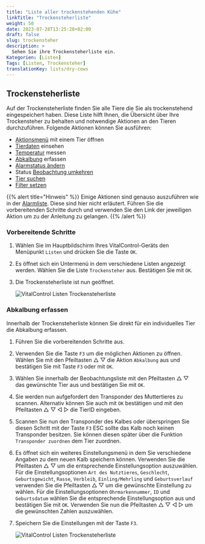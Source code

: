 ```yaml
---
title: "Liste aller trockenstehenden Kühe"
linkTitle: "Trockensteherliste"
weight: 50
date: 2023-07-28T13:25:28+02:00
draft: false
slug: trockensteher
description: >
  Sehen Sie ihre Trockensteherliste ein.
Kategorien: [Listen]
Tags: [Listen, Trockensteher]
translationKey: lists/dry-cows
---
```

## Trockensteherliste

Auf der Trockensteherliste finden Sie alle Tiere die Sie als trockenstehend eingespeichert haben. Diese Liste hilft Ihnen, die Übersicht über Ihre Trockensteher zu behalten und notwendige Aktionen an den Tieren durchzuführen. Folgende Aktionen können Sie ausführen:

- [Aktionsmenü](../alarm/#aktionsmen%C3%BC-mit-einem-tier-%C3%B6ffnen) mit einem Tier öffnen
- [Tierdaten](../alarm/#tierdaten-einsehen) einsehen
- [Temperatur](../alarm/#temperatur-messen) messen
- [Abkalbung](../trockensteher/#abkalbung-erfassen) erfassen
- [Alarmstatus ändern](../beobachtung/#alarmstatus-%C3%A4ndern)
- Status [Beobachtung umkehren](../alarm/#status-beobachten-umkehren)
- [Tier suchen](../alarm/#tier-suchen)
- [Filter setzen](../alarm/#filter-setzen)

{{% alert title="Hinweis" %}}
Einige Aktionen sind genauso auszuführen wie in der [Alarmliste](../alarm/). Diese sind hier nicht erläutert. Führen Sie die vorbereitenden Schritte durch und verwenden Sie den Link der jeweiligen Aktion um zu der Anleitung zu gelangen.
{{% /alert %}}

### Vorbereitende Schritte

1. Wählen Sie im Hauptbildschirm Ihres VitalControl-Geräts den Menüpunkt `Listen` und drücken Sie die Taste `OK`.

2. Es öffnet sich ein Untermenü in dem verschiedene Listen angezeigt werden. Wählen Sie die Liste `Trockensteher` aus. Bestätigen Sie mit `OK`.

3. Die Trockensteherliste ist nun geöffnet.

   ![VitalControl Listen Trockensteherliste](../bilder/vorbereitendeschritte5.png "Vorbereitende Schritte")

### Abkalbung erfassen

Innerhalb der Trockensteherliste können Sie direkt für ein individuelles Tier die Abkalbung erfassen.

1. Führen Sie die vorbereitenden Schritte aus.

2. Verwenden Sie die Taste `F3` um die möglichen Aktionen zu öffnen. Wählen Sie mit den Pfeiltasten △ ▽ die Aktion `Abkalbung` aus und bestätigen Sie mit Taste `F3` oder mit `OK`.

3. Wählen Sie innerhalb der Beobachtungsliste mit den Pfeiltasten △ ▽ das gewünschte Tier aus und bestätigen Sie mit `OK`.

4. Sie werden nun aufgefordert den Transponder des Muttertieres zu scannen. Alternativ können Sie auch mit `OK` bestätigen und mit den Pfeiltasten △ ▽ ◁ ▷ die TierID eingeben.

5. Scannen Sie nun den Transponder des Kalbes oder überspringen Sie diesen Schritt mit der Taste `F3` ESC sollte das Kalb noch keinen Transponder besitzen. Sie können diesen später über die Funktion `Transponder zuordnen` dem Tier zuordnen.

6. Es öffnet sich ein weiteres Einstellungsmenü in dem Sie verschiedene Angaben zu dem neuen Kalb speichern können. Verwenden Sie die Pfeiltasten △ ▽ um die entsprechende Einstellungsoption auszuwählen. Für die Einstellungsoptionen `Art des Nutztieres`, `Geschlecht`, `Geburtsgewicht`, `Rasse`, `Verbleib`, `Einling/Mehrling` und `Geburtsverlauf` verwenden Sie die Pfeiltasten △ ▽ um die gewünschte Einstellung zu wählen. Für die Einstellungsoptionen `Ohrmarkennummer`, `ID` und `Geburtsdatum` wählen Sie die entsprechende Einstellungsoption aus und bestätigen Sie mit `OK`. Verwenden Sie nun die Pfeiltasten △ ▽ ◁ ▷ um die gewünschten Zahlen auszuwählen.

7. Speichern Sie die Einstellungen mit der Taste `F3`.

   ![VitalControl Listen Trockensteherliste](../bilder/abkalbung.png "Abkalbung erfassen")
